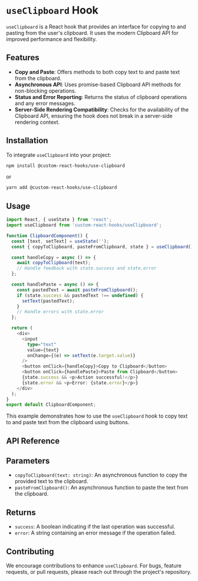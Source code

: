 # `useClipboard` Hook

`useClipboard` is a React hook that provides an interface for copying to and pasting from the user's clipboard. It uses the modern Clipboard API for improved performance and flexibility.

## Features

- **Copy and Paste**: Offers methods to both copy text to and paste text from the clipboard.
- **Asynchronous API**: Uses promise-based Clipboard API methods for non-blocking operations.
- **Status and Error Reporting**: Returns the status of clipboard operations and any error messages.
- **Server-Side Rendering Compatibility**: Checks for the availability of the Clipboard API, ensuring the hook does not break in a server-side rendering context.

## Installation

To integrate `useClipboard` into your project:

```bash
npm install @custom-react-hooks/use-clipboard
```

or

```bash
yarn add @custom-react-hooks/use-clipboard
```

## Usage

```typescript
import React, { useState } from 'react';
import useClipboard from 'custom-react-hooks/useClipboard';

function ClipboardComponent() {
  const [text, setText] = useState('');
  const { copyToClipboard, pasteFromClipboard, state } = useClipboard();

  const handleCopy = async () => {
    await copyToClipboard(text);
    // Handle feedback with state.success and state.error
  };

  const handlePaste = async () => {
    const pastedText = await pasteFromClipboard();
    if (state.success && pastedText !== undefined) {
      setText(pastedText);
    }
    // Handle errors with state.error
  };

  return (
    <div>
      <input
        type="text"
        value={text}
        onChange={(e) => setText(e.target.value)}
      />
      <button onClick={handleCopy}>Copy to Clipboard</button>
      <button onClick={handlePaste}>Paste from Clipboard</button>
      {state.success && <p>Action successful!</p>}
      {state.error && <p>Error: {state.error}</p>}
    </div>
  );
}
export default ClipboardComponent;
```

This example demonstrates how to use the `useClipboard` hook to copy text to and paste text from the clipboard using buttons.

## API Reference

## Parameters

- `copyToClipboard(text: string)`: An asynchronous function to copy the provided text to the clipboard.
- `pasteFromClipboard()`: An asynchronous function to paste the text from the clipboard.

## Returns

  - `success`: A boolean indicating if the last operation was successful.
  - `error`: A string containing an error message if the operation failed.

## Contributing

We encourage contributions to enhance `useClipboard`. For bugs, feature requests, or pull requests, please reach out through the project's repository.